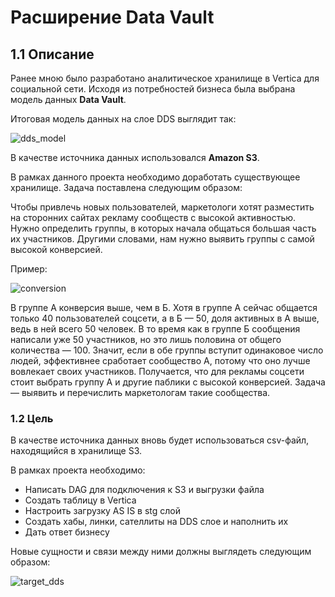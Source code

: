 # Расширение Data Vault

## 1.1 Описание

Ранее мною было разработано аналитическое хранилище в Vertica для социальной сети. Исходя из потребностей бизнеса была выбрана модель данных **Data Vault**.

Итоговая модель данных на слое DDS выглядит так:

![dds_model](https://user-images.githubusercontent.com/63814959/213483907-d56cda7a-8e62-46cf-a1e3-3d36ba52ae2d.png)

В качестве источника данных использовался **Amazon S3**.

В рамках данного проекта необходимо доработать существующее хранилище. Задача поставлена следующим образом:

Чтобы привлечь новых пользователей, маркетологи хотят разместить на сторонних сайтах рекламу сообществ с высокой активностью. 
Нужно определить группы, в которых начала общаться большая часть их участников. Другими словами, нам нужно выявить группы с самой высокой конверсией.

Пример:

![conversion](https://user-images.githubusercontent.com/63814959/213486274-b85b38e0-7ae4-45f3-8736-18335a9118c3.png)

В группе А конверсия выше, чем в Б. Хотя в группе А сейчас общается только 40 пользователей соцсети, а в Б — 50, доля активных в А выше, ведь в ней всего 50 человек. 
В то время как в группе Б сообщения написали уже 50 участников, но это лишь половина от общего количества — 100. Значит, если в обе группы вступит одинаковое число людей, эффективнее сработает сообщество А, потому что оно лучше вовлекает своих участников. 
Получается, что для рекламы соцсети стоит выбрать группу А и другие паблики с высокой конверсией. Задача — выявить и перечислить маркетологам такие сообщества.


### 1.2  Цель

В качестве источника данных вновь будет использоваться csv-файл, находящийся в хранилище S3.

В рамках проекта необходимо:

- Написать DAG для подключения к S3 и выгрузки файла
- Создать таблицу в Vertica 
- Настроить загрузку AS IS в stg слой 
- Создать хабы, линки, сателлиты на DDS слое и наполнить их 
- Дать ответ бизнесу 

Новые сущности и связи между ними должны выглядеть следующим образом:

![target_dds](https://user-images.githubusercontent.com/63814959/213495667-1712d751-77af-4b9a-840b-1c7f0e346649.png)

